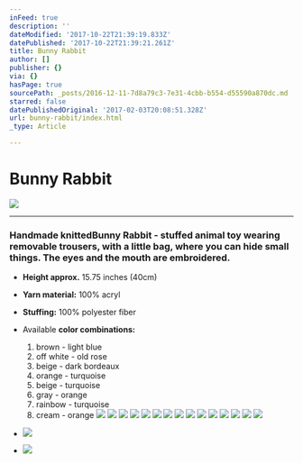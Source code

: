 ```yaml
---
inFeed: true
description: ''
dateModified: '2017-10-22T21:39:19.833Z'
datePublished: '2017-10-22T21:39:21.261Z'
title: Bunny Rabbit
author: []
publisher: {}
via: {}
hasPage: true
sourcePath: _posts/2016-12-11-7d8a79c3-7e31-4cbb-b554-d55590a870dc.md
starred: false
datePublishedOriginal: '2017-02-03T20:08:51.328Z'
url: bunny-rabbit/index.html
_type: Article

---
```

# **Bunny Rabbit**
![](https://the-grid-user-content.s3-us-west-2.amazonaws.com/18dd87e0-65be-4929-aea2-a74610f6a61c.jpg)

---

### Handmade knitted**Bunny Rabbit** - stuffed animal toy wearing removable trousers, with a little bag, where you can hide small things. The eyes and the mouth are embroidered.

* **Height approx.** 15.75 inches (40cm)
* **Yarn material:** 100% acryl
* **Stuffing:** 100% polyester fiber
* Available **color combinations:**
  1. brown - light blue
  2. off white - old rose
  3. beige - dark bordeaux
  4. orange - turquoise
  5. beige - turquoise
  6. gray - orange
  7. rainbow - turquoise
  8. cream - orange
![](https://the-grid-user-content.s3-us-west-2.amazonaws.com/b22c2805-4cf1-46c5-8213-5ee97d3b67ce.jpg)
![](https://the-grid-user-content.s3-us-west-2.amazonaws.com/0aacbb9c-863a-40bd-a702-fa4cfda86ea2.jpg)
![](https://the-grid-user-content.s3-us-west-2.amazonaws.com/6da8e9f2-ff98-4fdb-a78d-777cdd059755.jpg)
![](https://the-grid-user-content.s3-us-west-2.amazonaws.com/261f7acd-a1e7-4597-a457-b50498b47444.jpg)
![](https://the-grid-user-content.s3-us-west-2.amazonaws.com/bb45a2e5-4dc4-46d2-a6b6-ed83a489c998.jpg)
![](https://the-grid-user-content.s3-us-west-2.amazonaws.com/50bde996-ddac-4f4d-9deb-9e00f19b314f.jpg)
![](https://the-grid-user-content.s3-us-west-2.amazonaws.com/9263d536-79c0-4470-a546-c8f9b8ece617.jpg)
![](https://the-grid-user-content.s3-us-west-2.amazonaws.com/ad4d0d03-c422-423c-9cee-94623561a862.jpg)
![](https://the-grid-user-content.s3-us-west-2.amazonaws.com/53b48e84-a8db-4b1b-aeb8-e7bc13a23749.jpg)
![](https://the-grid-user-content.s3-us-west-2.amazonaws.com/e2a39de6-d22d-4d7f-8367-8161f5e7c682.jpg)
![](https://the-grid-user-content.s3-us-west-2.amazonaws.com/c4fd2b2a-c5ef-4fc6-b946-4b2af032480b.jpg)
![](https://the-grid-user-content.s3-us-west-2.amazonaws.com/3ca2f9fb-0725-4952-833e-820fa2586109.jpg)
![](https://the-grid-user-content.s3-us-west-2.amazonaws.com/c0ab116d-aa85-4ff9-b582-0ba2908340f2.jpg)
![](https://the-grid-user-content.s3-us-west-2.amazonaws.com/77da3094-87c1-4702-9b53-89271e186df5.jpg)
![](https://the-grid-user-content.s3-us-west-2.amazonaws.com/be5e36c3-95e1-460b-a5ab-b12e3de28fa9.jpg)

* ![](https://the-grid-user-content.s3-us-west-2.amazonaws.com/3f290dc3-3343-44fc-9559-73613d966342.jpg)

* ![](https://the-grid-user-content.s3-us-west-2.amazonaws.com/4c545ad4-5190-4209-9e2b-8efa5aa432ac.jpg)